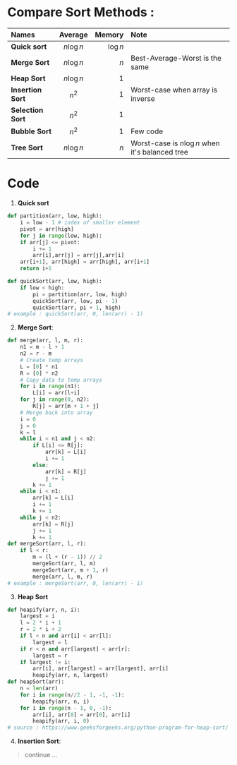 
# Compare Sort Methods :
| Names        | Average           |  Memory |Note|
|:------------- |:-------------:| -----:|:-------------|
|    **Quick sort**   | $n\log{n}$ | $\log{n}$ ||
| **Merge Sort**| $n\log{n}$| $n$|Best-Average-Worst is the same|
| **Heap Sort** |$n\log{n}$|$1$||
|**Insertion Sort**|$n^2$|1|Worst-case when array is inverse|
|**Selection Sort**|$n^2$|1||
|**Bubble Sort**|$n^2$|1|Few code|
|**Tree Sort**|$n\log{n}$|$n$|Worst-case is $n\log{n}$ when it's balanced tree|
# Code 
1. **Quick sort**
```python
def partition(arr, low, high):
	i = low - 1 # index of smaller element
	pivot = arr[high]
	for j in range(low, high):
	if arr[j] <= pivot:
		i += 1
		arr[i],arr[j] = arr[j],arr[i]
	arr[i+1], arr[high] = arr[high], arr[i+1]
	return i+1

def quickSort(arr, low, high):
	if low < high:
		pi = partition(arr, low, high)
		quickSort(arr, low, pi - 1)
		quickSort(arr, pi + 1, high)
# example : quickSort(arr, 0, len(arr) - 1)
```
2. **Merge Sort**:
```python
def merge(arr, l, m, r):
	n1 = m - l + 1
	n2 = r - m
	# Create temp arrays
	L = [0] * n1
	R = [0] * n2 
	# Copy data to temp arrays
	for i in range(n1):
		L[i] = arr[l+i]
	for j in range(0, n2):
		R[j] = arr[m + 1 + j]
	# Merge back into array
	i = 0
	j = 0
	k = l
	while i < n1 and j < n2:
		if L[i] <= R[j]:
			arr[k] = L[i]
			i += 1
		else:
			arr[k] = R[j]
			j += 1
		k += 1
	while i < n1:
		arr[k] = L[i]
		i += 1
		k += 1
	while j < n2:
		arr[k] = R[j]
		j += 1
		k += 1
def mergeSort(arr, l, r):
	if l < r:
		m = (l + (r - 1)) // 2
		mergeSort(arr, l, m)
		mergeSort(arr, m + 1, r)
		merge(arr, l, m, r)
# example : mergeSort(arr, 0, len(arr) - 1)
```
3. **Heap Sort**
```python
def heapify(arr, n, i):
	largest = i
	l = 2 * i + 1
	r = 2 * i + 2
	if l < n and arr[i] < arr[l]:
		largest = l
	if r < n and arr[largest] < arr[r]:
		largest = r
	if largest != i:
		arr[i], arr[largest] = arr[largest], arr[i]
		heapify(arr, n, largest)
def heapSort(arr):
	n = len(arr)
	for i in range(n//2 - 1, -1, -1):
		heapify(arr, n, i)
	for i in range(n - 1, 0, -1):
		arr[i], arr[0] = arr[0], arr[i]
		heapify(arr, i, 0)
# source : https://www.geeksforgeeks.org/python-program-for-heap-sort/
```
4. **Insertion Sort**:
> continue ...
<!--stackedit_data:
eyJoaXN0b3J5IjpbLTE3OTM1ODE1MTIsLTc5NzgyNjM2NCwtOD
U5MTc3Mzg5LC0xNTMzOTc2OTg0XX0=
-->
